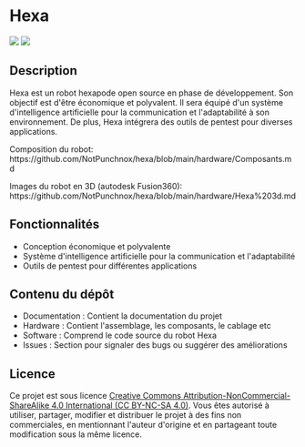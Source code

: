 
<body>
  <h1>Hexa</h1>
  <img src="https://media.discordapp.net/attachments/1119738147266367668/1122592652689424394/image.png?width=1049&height=653"/>
  <img src="https://media.discordapp.net/attachments/1119738147266367668/1142593933411635260/IMG_20230819_192716_853.jpg?width=383&height=682"/>
  <h2>Description</h2>

  <p>Hexa est un robot hexapode open source en phase de développement. Son objectif est d'être économique et polyvalent. Il sera équipé d'un système d'intelligence artificielle pour la communication et l'adaptabilité à son environnement. De plus, Hexa intégrera des outils de pentest pour diverses applications.</p>

  <p>Composition du robot: https://github.com/NotPunchnox/hexa/blob/main/hardware/Composants.md</p>
  <p>Images du robot en 3D (autodesk Fusion360): https://github.com/NotPunchnox/hexa/blob/main/hardware/Hexa%203d.md</p>

  <h2>Fonctionnalités</h2>

  <ul>
    <li>Conception économique et polyvalente</li>
    <li>Système d'intelligence artificielle pour la communication et l'adaptabilité</li>
    <li>Outils de pentest pour différentes applications</li>
  </ul>

  <h2>Contenu du dépôt</h2>

  <ul>
    <li>Documentation : Contient la documentation du projet</li>
    <li>Hardware : Contient l'assemblage, les composants, le cablage etc</li>
    <li>Software : Comprend le code source du robot Hexa</li>
    <li>Issues : Section pour signaler des bugs ou suggérer des améliorations</li>
  </ul>

  <h2>Licence</h2>

  <p>Ce projet est sous licence <a href="https://creativecommons.org/licenses/by-nc-sa/4.0/deed.fr">Creative Commons Attribution-NonCommercial-ShareAlike 4.0 International (CC BY-NC-SA 4.0)</a>. Vous êtes autorisé à utiliser, partager, modifier et distribuer le projet à des fins non commerciales, en mentionnant l'auteur d'origine et en partageant toute modification sous la même licence.</p>
</body>
